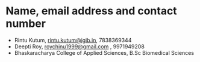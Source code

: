 # Name, email address and contact number
- Rintu Kutum, rintu.kutum@igib.in, 7838369344
- Deepti Roy, roychinu1999@gmail.com , 9971949208
- Bhaskaracharya College of Applied Sciences, B.Sc Biomedical Sciences 
